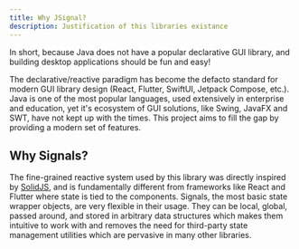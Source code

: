 ```yaml
---
title: Why JSignal?
description: Justification of this libraries existance
---
```


In short, because Java does not have a popular declarative GUI library, and building desktop applications should be fun and easy!

The declarative/reactive paradigm has become the defacto standard for modern GUI library design (React, Flutter, SwiftUI, Jetpack Compose, etc.). Java is one of the most popular languages, used extensively in enterprise and education, yet it's ecosystem of GUI solutions, like Swing, JavaFX and SWT, have not kept up with the times. This project aims to fill the gap by providing a modern set of features.

## Why Signals?

The fine-grained reactive system used by this library was directly inspired by [SolidJS](https://www.solidjs.com/), and is fundamentally different from frameworks like React and Flutter where state is tied to the components. Signals, the most basic state wrapper objects, are very flexible in their usage. They can be local, global, passed around, and stored in arbitrary data structures which makes them intuitive to work with and removes the need for third-party state management utilities which are pervasive in many other libraries.
